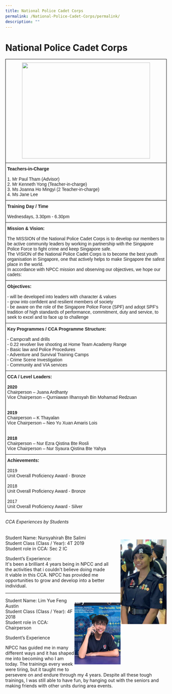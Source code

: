 ```yaml
---
title: National Police Cadet Corps
permalink: /National-Police-Cadet-Corps/permalink/
description: ""
---
```

National Police Cadet Corps
===========================

<style type="text/css">
.tg  {border-collapse:collapse;border-spacing:0;}
.tg td{border-color:black;border-style:solid;border-width:1px;font-family:Arial, sans-serif;font-size:14px;
  overflow:hidden;padding:10px 5px;word-break:normal;}
.tg th{border-color:black;border-style:solid;border-width:1px;font-family:Arial, sans-serif;font-size:14px;
  font-weight:normal;overflow:hidden;padding:10px 5px;word-break:normal;}
.tg .tg-baqh{text-align:center;vertical-align:top}
.tg .tg-0lax{text-align:left;vertical-align:top}
</style>
<table class="tg">
<thead>
  <tr>
    <th class="tg-baqh"><img src="https://northbrookssec.moe.edu.sg/qql/slot/u162/CCA/Uniformed%20Groups/National%20Police%20Cadet%20Corp/2020/NPCC%202020.png" width="400" height="300"></th>
  </tr>
</thead>
<tbody>
  <tr>
    <td class="tg-0lax"><span style="font-weight:bold;font-style:normal">Teachers-in-Charge</span><br><br>1. Mr Paul Tham (Advisor)<br>2. Mr Kenneth Yong (Teacher-in-charge)<br>3. Ms Joanna Ho Mingyi (2 Teacher-in-charge)<br>4. Ms Jane Lee</td>
  </tr>
  <tr>
    <td class="tg-0lax"><span style="font-weight:bold;font-style:normal">Training Day / Time</span><br><br><span style="font-weight:400;font-style:normal">Wednesdays, 3.30pm - 6.30pm</span></td>
  </tr>
  <tr>
    <td class="tg-0lax"><span style="font-weight:bold">Mission &amp; Vision:</span><br><br>The MISSION of the National Police Cadet Corps is to develop our members to be active community leaders by working in partnership with the Singapore Police Force to fight crime and keep Singapore safe.<br>The VISION of the National Police Cadet Corps is to become the best youth organisation in Singapore, one that actively helps to make Singapore the safest place in the world.<br>In accordance with NPCC mission and observing our objectives, we hope our cadets:</td>
  </tr>
  <tr>
    <td class="tg-0lax"><span style="font-weight:bold;font-style:normal">Objectives:</span><br><br> - will be developed into leaders with character &amp; values<br> - grow into confident and resilient members of society<br> - be aware on the role of the Singapore Police Force (SPF) and adopt SPF’s tradition of high standards of performance, commitment, duty and service, to seek to excel and to face up to challenge</td>
  </tr>
  <tr>
    <td class="tg-0lax"><span style="font-weight:bold;font-style:normal">Key Programmes / CCA Programme Structure:</span><br><br> - Campcraft and drills<br> - 0.22 revolver live shooting at Home Team Academy Range<br> - Basic law and Police Procedures<br> - Adventure and Survival Training Camps<br> - Crime Scene Investigation<br> - Community and VIA services</td>
  </tr>
  <tr>
    <td class="tg-0lax"><span style="font-weight:bold">CCA / Level Leaders:</span><br><br><span style="font-weight:bold">2020</span><br>Chairperson – Juana Ardhanty<br>Vice Chairperson – Qurniawan Ilhansyah Bin Mohamad Redzuan<br><br><br><span style="font-weight:bold">2019</span><br>Chairperson – K Thayalan<br>Vice Chairperson – Neo Yu Xuan Amaris Lois<br><br><br><span style="font-weight:bold">2018</span><br>Chairperson – Nur Ezra Qistina Bte Rosli<br>Vice Chairperson – Nur Syaura Qistina Bte Yahya</td>
  </tr>
  <tr>
    <td class="tg-0lax"><span style="font-weight:bold;font-style:normal">Achievements:</span><br><br>2019<br><span style="font-weight:normal">Unit Overall Proficiency Award - Bronze</span><br><br><span style="font-style:normal">2018</span><br><span style="font-weight:normal">Unit Overall Proficiency Award - Bronze</span><br><br><span style="font-style:normal">2017</span><br><span style="font-weight:400;font-style:normal">Unit Overall Proficiency Award - Silver</span></td>
  </tr>
</tbody>
</table>


###### CCA Experiences by Students
<div>

<div style="float: right">

![](/images/NPCC1.png)

</div><div>

Student Name: Nursyahirah Bte Salimi  
Student Class (Class / Year): 4T 2019  
Student role in CCA: Sec 2 IC

Student’s Experience:  
It's been a brilliant 4 years being in NPCC and all the activities that i couldn't believe doing made it viable in this CCA. NPCC has provided me opportunities to grow and develop into a better individual.

</div></div>

--- 

<div>

<div style="float: right">

![](/images/NPCC2.png)

</div><div>
	
Student Name: Lim Yue Feng Austin   
Student Class (Class / Year): 4F 2018  
Student role in CCA: Chairperson 

Student’s Experience

NPCC has guided me in many different ways and it has shaped me into becoming who I am today. The trainings every week were tiring, but it taught me to persevere on and endure through my 4 years. Despite all these tough trainings, I was still able to have fun, by hanging out with the seniors and making friends with other units during area events.
</div></div>


